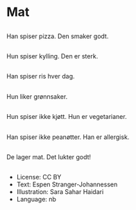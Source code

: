 # Mat

##
Han spiser pizza. Den smaker godt.

##
Hun spiser kylling. Den er sterk.

##
Han spiser ris hver dag.

##
Hun liker grønnsaker.

##
Hun spiser ikke kjøtt. Hun er vegetarianer.

##
Han spiser ikke peanøtter. Han er allergisk.

##
De lager mat. Det lukter godt!

##
* License: CC BY
* Text: Espen Stranger-Johannessen
* Illustration: Sara Sahar Haidari
* Language: nb
